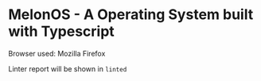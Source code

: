# MelonOS - A Operating System built with Typescript

Browser used: Mozilla Firefox

Linter report will be shown in `linted`
